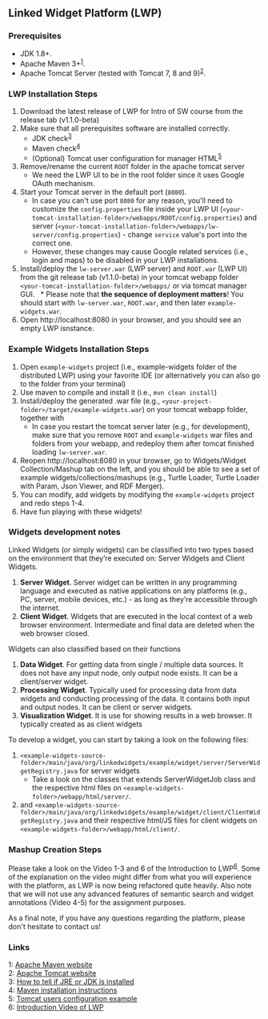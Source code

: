 ## Linked Widget Platform (LWP)

### Prerequisites

* JDK 1.8+.
* Apache Maven 3+<sup>[1](#maven)</sup>.
* Apache Tomcat Server (tested with Tomcat 7, 8 and 9)<sup>[2](#tomcat)</sup>.

### LWP Installation Steps

1. Download the latest release of LWP for Intro of SW course from the release tab (v1.1.0-beta)
2. Make sure that all prerequisites software are installed correctly.
   * JDK check<sup>[3](#jdkcheck)</sup>
   * Maven check<sup>[4](#mvncheck)</sup>
   * (Optional) Tomcat user configuration for manager HTML<sup>[5](#userconfig)</sup>
3. Remove/rename the current `ROOT` folder in the apache tomcat server
   * We need the LWP UI to be in the root folder since it uses Google OAuth mechanism.​
4. Start your Tomcat server in the default port (`8080`). 
   * In case you can't use port `8080` for any reason, you'll need to customize the `config.properties` file inside your LWP UI (`<your-tomcat-installation-folder>/webapps/ROOT/config.properties`) and server (`<your-tomcat-installation-folder>/webapps/lw-server/config.properties`) - change `service` value's port into the correct one. 
   * However, these changes may cause Google related services (i.e., login and maps) to be disabled in your LWP installations.
5. Install/deploy the `lw-server.war` (LWP server) and `ROOT.war` (LWP UI) from the git release tab (v1.1.0-beta) in your tomcat webapp folder `<your-tomcat-installation-folder>/webapps/` or via tomcat manager GUI.
   * Please note that **the sequence of deployment matters**! You should start with `lw-server.war`, `ROOT.war`, and then later `example-widgets.war`.
6. Open http://localhost:8080 in your browser, and you should see an empty LWP isnstance.

### Example Widgets Installation Steps

1. Open `example-widgets` project (i.e., example-widgets folder of the distributed LWP) using your favorite IDE (or alternatively you can also go to the folder from your terminal)
2. Use maven to compile and install it (i.e., `mvn clean install`)
3. Install/deploy the generated .war file (e.g., `<your-project-folder>/target/example-widgets.war`) on your tomcat webapp folder, together with 
   * In case you restart the tomcat server later (e.g., for development), make sure that you remove `ROOT` and `example-widgets` war files and folders from your webapp, and redeploy them after tomcat finished loading `lw-server.war`.
4. Reopen http://localhost:8080 in your browser, go to Widgets/Widget Collection/Mashup tab on the left, and you should be able to see a set of example widgets/collections/mashups (e.g., Turtle Loader, Turtle Loader with Param, Json Viewer, and RDF Merger).
5. You can modify, add widgets by modifying the `example-widgets` project and redo steps 1-4.
6. Have fun playing with these widgets!

### Widgets development notes

Linked Widgets (or simply widgets) can be classified into two types based on the environment that they’re executed on: Server Widgets and Client Widgets.

1. **Server Widget**. Server widget can be written in any programming language and executed as native applications on any platforms (e.g., PC, server, mobile devices, etc.) - as long as they’re accessible through the internet.
2. **Client Widget**. Widgets that are executed in the local context of a web browser environment. Intermediate and final data are deleted when the web browser closed.

Widgets can also classified based on their functions

1. **Data Widget**. For getting data from single / multiple data sources. It does not have any input node, only output node exists. It can be a client/server widget. 
2. **Processing Widget**. Typically used for processing data from data widgets and conducting processing of the data. It contains both input and output nodes. It can be client or server widgets. 
3. **Visualization Widget**. It is use for showing results in a web browser. It typically created as as client widgets

To develop a widget, you can start by taking a look on the following files: 

1. `<example-widgets-source-folder>/main/java/org/linkedwidgets/example/widget/server/ServerWidgetRegistry.java` for server widgets
   * Take a look on the classes that extends ServerWidgetJob class and the respective html files on `<example-widgets-folder>/webapp/html/server/`.
2. and `<example-widgets-source-folder>/main/java/org/linkedwidgets/example/widget/client/ClientWidgetRegistry.java` and their respective html/JS files for client widgets on `<example-widgets-folder>/webapp/html/client/`.

### Mashup Creation Steps

Please take a look on the Video 1-3 and 6 of the Introduction to LWP<sup>[6](#video)</sup>. Some of the explanation on the video might differ from what you will experience with the platform, as LWP is now being refactored quite heavily. Also note that we will not use any advanced features of semantic search and widget annotations (Video 4-5) for the assignment purposes.

As a final note, if you have any questions regarding the platform, please don't hesitate to contact us!

### Links
<a name="maven">1</a>: [Apache Maven website](https://maven.apache.org/)<br/>
<a name="tomcat">2</a>: [Apache Tomcat website](https://tomcat.apache.org/)<br/>
<a name="jdkcheck">3</a>: [How to tell if JRE or JDK is installed](https://stackoverflow.com/questions/22539779/how-to-tell-if-jre-or-jdk-is-installed)<br/>
<a name="mvncheck">4</a>: [Maven installation instructions](https://maven.apache.org/install.html)<br/>
<a name="userconfig">5</a>: [Tomcat users configuration example](https://examples.javacodegeeks.com/enterprise-java/tomcat/tomcat-users-xml-configuration-example/)<br/>
<a name="video">6</a>: [Introduction Video of LWP](http://bit.ly/2mPmDvF)<br/>
